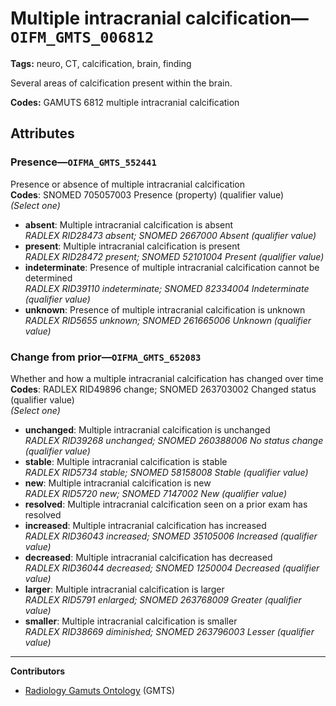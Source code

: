 # Multiple intracranial calcification—`OIFM_GMTS_006812`

**Tags:** neuro, CT, calcification, brain, finding

Several areas of calcification present within the brain.

**Codes:** GAMUTS 6812 multiple intracranial calcification

## Attributes

### Presence—`OIFMA_GMTS_552441`

Presence or absence of multiple intracranial calcification  
**Codes**: SNOMED 705057003 Presence (property) (qualifier value)  
*(Select one)*

- **absent**: Multiple intracranial calcification is absent  
_RADLEX RID28473 absent; SNOMED 2667000 Absent (qualifier value)_
- **present**: Multiple intracranial calcification is present  
_RADLEX RID28472 present; SNOMED 52101004 Present (qualifier value)_
- **indeterminate**: Presence of multiple intracranial calcification cannot be determined  
_RADLEX RID39110 indeterminate; SNOMED 82334004 Indeterminate (qualifier value)_
- **unknown**: Presence of multiple intracranial calcification is unknown  
_RADLEX RID5655 unknown; SNOMED 261665006 Unknown (qualifier value)_

### Change from prior—`OIFMA_GMTS_652083`

Whether and how a multiple intracranial calcification has changed over time  
**Codes**: RADLEX RID49896 change; SNOMED 263703002 Changed status (qualifier value)  
*(Select one)*

- **unchanged**: Multiple intracranial calcification is unchanged  
_RADLEX RID39268 unchanged; SNOMED 260388006 No status change (qualifier value)_
- **stable**: Multiple intracranial calcification is stable  
_RADLEX RID5734 stable; SNOMED 58158008 Stable (qualifier value)_
- **new**: Multiple intracranial calcification is new  
_RADLEX RID5720 new; SNOMED 7147002 New (qualifier value)_
- **resolved**: Multiple intracranial calcification seen on a prior exam has resolved  
- **increased**: Multiple intracranial calcification has increased  
_RADLEX RID36043 increased; SNOMED 35105006 Increased (qualifier value)_
- **decreased**: Multiple intracranial calcification has decreased  
_RADLEX RID36044 decreased; SNOMED 1250004 Decreased (qualifier value)_
- **larger**: Multiple intracranial calcification is larger  
_RADLEX RID5791 enlarged; SNOMED 263768009 Greater (qualifier value)_
- **smaller**: Multiple intracranial calcification is smaller  
_RADLEX RID38669 diminished; SNOMED 263796003 Lesser (qualifier value)_

---

**Contributors**

- [Radiology Gamuts Ontology](https://gamuts.net/) (GMTS)